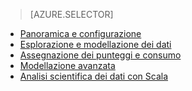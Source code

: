 > [AZURE.SELECTOR]
- [Panoramica e configurazione](../articles/machine-learning-data-science-spark-overview.md)
- [Esplorazione e modellazione dei dati](../articles/machine-learning/machine-learning-data-science-spark-data-exploration-modeling.md)
- [Assegnazione dei punteggi e consumo](../articles/machine-learning/machine-learning-data-science-spark-model-consumption.md)
- [Modellazione avanzata](../articles/machine-learning/machine-learning-data-science-spark-advanced-data-exploration-modeling.md)
- [Analisi scientifica dei dati con Scala](../articles/machine-learning/machine-learning-data-science-process-scala-walkthrough.md)

<!---HONumber=AcomDC_0803_2016-->
